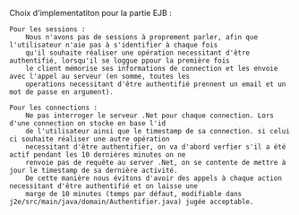 Choix d'implementatiton pour la partie EJB :

    Pour les sessions :
        Nous n'avons pas de sessions à proprement parler, afin que l'utilisateur n'aie pas à s'identifier à chaque fois
        qu'il souhaite réaliser une opération necessitant d'être authentifié, lorsqu'il se loggue ppour la première fois
        le client mémorise ses informations de connection et les envoie avec l'appel au serveur (en somme, toutes les
        operations necessitant d'être authentifié prennent un email et un mot de passe en argument).

    Pour les connections :
        Ne pas interroger le serveur .Net pour chaque connection. Lors d'une connection on stocke en base l'id
        de l'utilisateur ainsi que le timestamp de sa connection. si celui ci souhaite réaliser une autre opération
        necessitant d'être authentifier, on va d'abord verfier s'il a été actif pendant les 10 dernières minutes on ne
        renvoie pas de requête au server .Net, on se contente de mettre à jour le timestamp de sa dernière activité.
        De cette manière nous évitons d'avoir des appels à chaque action necessitant d'être authentifié et on laisse une
        marge de 10 minutes (temps par défaut, modifiable dans j2e/src/main/java/domain/Authentifier.java) jugée acceptable.
